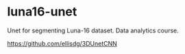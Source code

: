 # luna16-unet
Unet for segmenting Luna-16 dataset. Data analytics course.

https://github.com/ellisdg/3DUnetCNN
